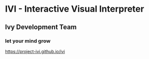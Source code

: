# IVI - Interactive Visual Interpreter
## Ivy Development Team
### let your mind grow 

https://project-ivi.github.io/ivi
